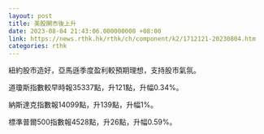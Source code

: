 ```yaml
---
layout: post
title: 美股開市後上升
date: 2023-08-04 21:43:06.000000000 +08:00
link: https://news.rthk.hk/rthk/ch/component/k2/1712121-20230804.htm
categories: rthk
---
```


紐約股市造好，亞馬遜季度盈利較預期理想，支持股市氣氛。 

道瓊斯指數較早時報35337點，升121點，升幅0.34%。

納斯達克指數報14099點，升139點，升幅1%。

標準普爾500指數報4528點，升26點，升幅0.59%。
